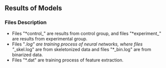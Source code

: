 ## Results of Models
### Files Description
- Files "*control_" are results from control group, and files "*experiment_" are results from experimental group.
- Files "*.log" are training process of neural networks, where files "*_skel.log" are from skeletonized data and files "*_bin.log" are from binarized data.
- Files "*.dat" are training process of feature extraction.